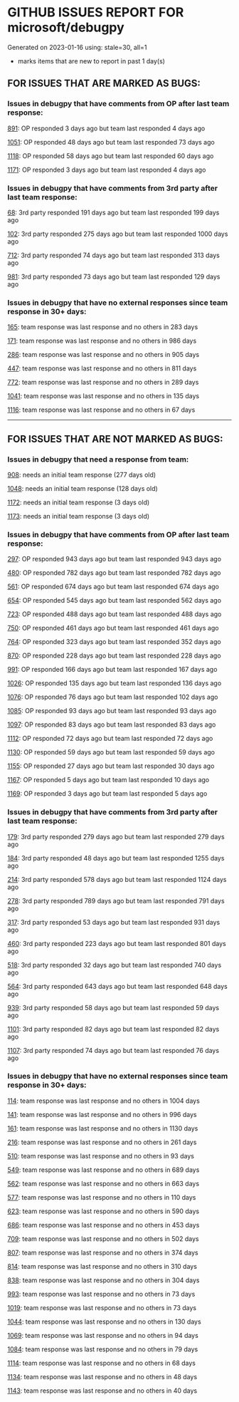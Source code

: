 
# GITHUB ISSUES REPORT FOR microsoft/debugpy


Generated on 2023-01-16 using: stale=30, all=1


* marks items that are new to report in past 1 day(s)


## FOR ISSUES THAT ARE MARKED AS BUGS:


### Issues in debugpy that have comments from OP after last team response:


  [891](https://github.com/microsoft/debugpy/issues/891 "Error: Server[1] disconnected unexpectedly when typing anything in the Python debug console while debugging"): OP responded 3 days ago but team last responded 4 days ago

  [1051](https://github.com/microsoft/debugpy/issues/1051 "debugpy gets &quot;stuck&quot; while using run by line in vscode jupyter notebook"): OP responded 48 days ago but team last responded 73 days ago

  [1118](https://github.com/microsoft/debugpy/issues/1118 "Python debugger does not attach to Azure function"): OP responded 58 days ago but team last responded 60 days ago

  [1171](https://github.com/microsoft/debugpy/issues/1171 "Debugger Not Stopping or Stopping in Random Places"): OP responded 3 days ago but team last responded 4 days ago

### Issues in debugpy that have comments from 3rd party after last team response:


  [68](https://github.com/microsoft/debugpy/issues/68 "Attach to local process not working in VS Code on Windows with venv "): 3rd party responded 191 days ago but team last responded 199 days ago

  [102](https://github.com/microsoft/debugpy/issues/102 "Gunicorn: Attach to Process Id Error - Timed out waiting for debug server to connect"): 3rd party responded 275 days ago but team last responded 1000 days ago

  [712](https://github.com/microsoft/debugpy/issues/712 "notification like &quot;Failed launch debugger for child process xxxx&quot;."): 3rd party responded 74 days ago but team last responded 313 days ago

  [981](https://github.com/microsoft/debugpy/issues/981 "&quot;repr was slow&quot; warning is modal in Visual Studio"): 3rd party responded 73 days ago but team last responded 129 days ago

### Issues in debugpy that have no external responses since team response in 30+ days:


  [165](https://github.com/microsoft/debugpy/issues/165 "Entry points aren't being found while test debugging"): team response was last response and no others in 283 days

  [171](https://github.com/microsoft/debugpy/issues/171 "Ctrl+C causes KeyboardInterrupt inside pydevd"): team response was last response and no others in 986 days

  [286](https://github.com/microsoft/debugpy/issues/286 "Attach to local process assumes i386 architecture? "): team response was last response and no others in 905 days

  [447](https://github.com/microsoft/debugpy/issues/447 "Running `breakpoint()` in the watch causes buggy behaviour"): team response was last response and no others in 811 days

  [772](https://github.com/microsoft/debugpy/issues/772 "CXXABI requirement"): team response was last response and no others in 289 days

  [1041](https://github.com/microsoft/debugpy/issues/1041 "Breakpoints on secondary threads don't trigger when using PyQt5"): team response was last response and no others in 135 days

  [1116](https://github.com/microsoft/debugpy/issues/1116 "Multiprocess Debugger Fails to Launch"): team response was last response and no others in 67 days

---

## FOR ISSUES THAT ARE NOT MARKED AS BUGS:


### Issues in debugpy that need a response from team:


  [908](https://github.com/microsoft/debugpy/issues/908 "Create persistent custom commands"): needs an initial team response (277 days old)

  [1048](https://github.com/microsoft/debugpy/issues/1048 "Support for eventlet"): needs an initial team response (128 days old)

  [1172](https://github.com/microsoft/debugpy/issues/1172 "atexit not respected in subprocess.Popen"): needs an initial team response (3 days old)

  [1173](https://github.com/microsoft/debugpy/issues/1173 "Make exclude from debugging work for tests"): needs an initial team response (3 days old)

### Issues in debugpy that have comments from OP after last team response:


  [297](https://github.com/microsoft/debugpy/issues/297 "Could a disable_attach API available?"): OP responded 943 days ago but team last responded 943 days ago

  [480](https://github.com/microsoft/debugpy/issues/480 "Error message for embedded python adapter timeout"): OP responded 782 days ago but team last responded 782 days ago

  [561](https://github.com/microsoft/debugpy/issues/561 "Treat mapped files as my code"): OP responded 674 days ago but team last responded 674 days ago

  [654](https://github.com/microsoft/debugpy/issues/654 "Support for supportsLoadedSourcesRequest"): OP responded 545 days ago but team last responded 562 days ago

  [723](https://github.com/microsoft/debugpy/issues/723 "Provide public API to attach debugger in excepthook and see unhandled exception"): OP responded 488 days ago but team last responded 488 days ago

  [750](https://github.com/microsoft/debugpy/issues/750 "Support PEP 582 (__pypackages__) for just-my-code and user-uncaught exceptions"): OP responded 461 days ago but team last responded 461 days ago

  [764](https://github.com/microsoft/debugpy/issues/764 "Problems with python in VSC, eg. not working logs and pathlib and importlib.util"): OP responded 323 days ago but team last responded 352 days ago

  [870](https://github.com/microsoft/debugpy/issues/870 "Provide APIs to stop listening / stop debugger"): OP responded 228 days ago but team last responded 228 days ago

  [991](https://github.com/microsoft/debugpy/issues/991 "Allow throwing exceptions in the debugger"): OP responded 166 days ago but team last responded 167 days ago

  [1026](https://github.com/microsoft/debugpy/issues/1026 "Debugger sometimes looks stuck with embedded interpreter"): OP responded 135 days ago but team last responded 136 days ago

  [1076](https://github.com/microsoft/debugpy/issues/1076 "Python Debugger Crashes confusing Python extension locking VScode app"): OP responded 76 days ago but team last responded 102 days ago

  [1085](https://github.com/microsoft/debugpy/issues/1085 "Return scope metadata on ScopesRequest"): OP responded 93 days ago but team last responded 93 days ago

  [1097](https://github.com/microsoft/debugpy/issues/1097 "debugpy.configure(python=) is not properly documented"): OP responded 83 days ago but team last responded 83 days ago

  [1112](https://github.com/microsoft/debugpy/issues/1112 "Support pyqt6"): OP responded 72 days ago but team last responded 72 days ago

  [1130](https://github.com/microsoft/debugpy/issues/1130 "Allow server to configure its root"): OP responded 59 days ago but team last responded 59 days ago

  [1155](https://github.com/microsoft/debugpy/issues/1155 "Python debugger breaks on caught exception within a decorator and context manager"): OP responded 27 days ago but team last responded 30 days ago

  [1167](https://github.com/microsoft/debugpy/issues/1167 "Debugging support lazy variables"): OP responded 5 days ago but team last responded 10 days ago

  [1169](https://github.com/microsoft/debugpy/issues/1169 "Missing examples of configurations"): OP responded 3 days ago but team last responded 5 days ago

### Issues in debugpy that have comments from 3rd party after last team response:


  [179](https://github.com/microsoft/debugpy/issues/179 "Build native binaries on ci and distribute those."): 3rd party responded 279 days ago but team last responded 279 days ago

  [184](https://github.com/microsoft/debugpy/issues/184 "Azure Build for ARM"): 3rd party responded 48 days ago but team last responded 1255 days ago

  [214](https://github.com/microsoft/debugpy/issues/214 "Step-back / Time Travel Debugging"): 3rd party responded 578 days ago but team last responded 1124 days ago

  [278](https://github.com/microsoft/debugpy/issues/278 "When ungrouped, list and dict variables have inconvenient sort order"): 3rd party responded 789 days ago but team last responded 791 days ago

  [317](https://github.com/microsoft/debugpy/issues/317 "Make variable order for dict keys configurable"): 3rd party responded 53 days ago but team last responded 931 days ago

  [460](https://github.com/microsoft/debugpy/issues/460 "Cannot Attach again after disconnect"): 3rd party responded 223 days ago but team last responded 801 days ago

  [518](https://github.com/microsoft/debugpy/issues/518 "Secure remote connections to the debugger"): 3rd party responded 32 days ago but team last responded 740 days ago

  [564](https://github.com/microsoft/debugpy/issues/564 "Ignore &quot;justMyCode&quot; flag when doing a step into target"): 3rd party responded 643 days ago but team last responded 648 days ago

  [939](https://github.com/microsoft/debugpy/issues/939 "Support Python 3.11"): 3rd party responded 58 days ago but team last responded 59 days ago

  [1101](https://github.com/microsoft/debugpy/issues/1101 "Improve inline breakpoint experience to be similar to TypeScript's  "): 3rd party responded 82 days ago but team last responded 82 days ago

  [1107](https://github.com/microsoft/debugpy/issues/1107 "Add Python 3.11 to the ci"): 3rd party responded 74 days ago but team last responded 76 days ago

### Issues in debugpy that have no external responses since team response in 30+ days:


  [114](https://github.com/microsoft/debugpy/issues/114 "repr () not used in window displays (Issue #1661 continued)"): team response was last response and no others in 1004 days

  [141](https://github.com/microsoft/debugpy/issues/141 "redirect input on debug"): team response was last response and no others in 996 days

  [161](https://github.com/microsoft/debugpy/issues/161 "Support the equivalent of Autos in VS"): team response was last response and no others in 1130 days

  [216](https://github.com/microsoft/debugpy/issues/216 "Launch VSCode via PYTHONBREAKPOINT and Python 3.7's breakpoint() function."): team response was last response and no others in 261 days

  [510](https://github.com/microsoft/debugpy/issues/510 "Stop at breakpoints during evaluate request (recursive debugging)"): team response was last response and no others in 93 days

  [549](https://github.com/microsoft/debugpy/issues/549 "timeout or cancelling of debugpy.connect call"): team response was last response and no others in 689 days

  [562](https://github.com/microsoft/debugpy/issues/562 "Add support for terminateThreads request."): team response was last response and no others in 663 days

  [577](https://github.com/microsoft/debugpy/issues/577 "Support `restart` in terminated event in debug adapter"): team response was last response and no others in 110 days

  [623](https://github.com/microsoft/debugpy/issues/623 "Improve logging of loading of native library (used to set tracing to all threads)"): team response was last response and no others in 590 days

  [686](https://github.com/microsoft/debugpy/issues/686 "Debug inline values shows values twice"): team response was last response and no others in 453 days

  [709](https://github.com/microsoft/debugpy/issues/709 "Support pyside6 (without frame-eval mode)"): team response was last response and no others in 502 days

  [807](https://github.com/microsoft/debugpy/issues/807 "VS Code IDE Freezes on Remote Breakpoint"): team response was last response and no others in 374 days

  [814](https://github.com/microsoft/debugpy/issues/814 "Provide a way to notify users of where a RecursionError happens"): team response was last response and no others in 310 days

  [838](https://github.com/microsoft/debugpy/issues/838 "Debug output and watches don't use custom repr()/str() for long strings?"): team response was last response and no others in 304 days

  [993](https://github.com/microsoft/debugpy/issues/993 "add support for thread names for non python threads "): team response was last response and no others in 73 days

  [1019](https://github.com/microsoft/debugpy/issues/1019 "justMyCode warning message is at the wrong level, not always accurate"): team response was last response and no others in 73 days

  [1044](https://github.com/microsoft/debugpy/issues/1044 "Attach to process takes a long time"): team response was last response and no others in 130 days

  [1069](https://github.com/microsoft/debugpy/issues/1069 "python文件单步调试跳过某一行"): team response was last response and no others in 94 days

  [1084](https://github.com/microsoft/debugpy/issues/1084 "Unnecessary truncation"): team response was last response and no others in 79 days

  [1114](https://github.com/microsoft/debugpy/issues/1114 "Display Python asyncio Tasks in VS Code Debugger"): team response was last response and no others in 68 days

  [1134](https://github.com/microsoft/debugpy/issues/1134 "async code debugging"): team response was last response and no others in 48 days

  [1143](https://github.com/microsoft/debugpy/issues/1143 "Can't expand to check the data of a Variable when debugging pytorch code"): team response was last response and no others in 40 days
